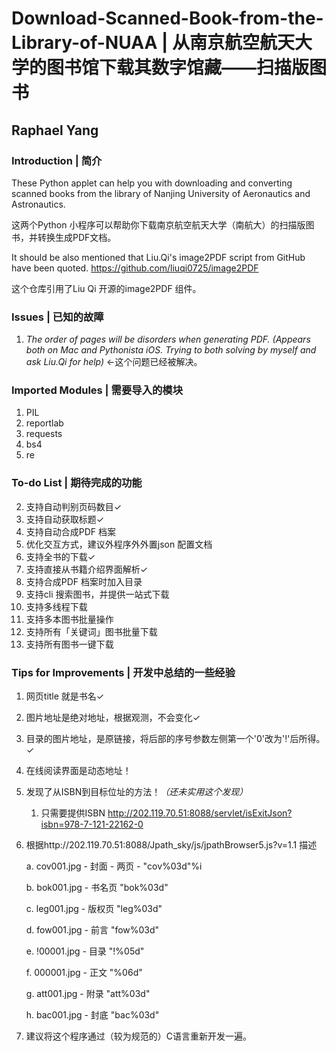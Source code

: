 # Download-Scanned-Book-from-the-Library-of-NUAA | 从南京航空航天大学的图书馆下载其数字馆藏——扫描版图书
## Raphael Yang

### Introduction | 简介
These Python applet can help you with downloading and converting scanned books from the library of Nanjing University of Aeronautics and Astronautics.

这两个Python 小程序可以帮助你下载南京航空航天大学（南航大）的扫描版图书，并转换生成PDF文档。

It should be also mentioned that Liu.Qi's image2PDF script from GitHub have been quoted. https://github.com/liuqi0725/image2PDF

这个仓库引用了Liu Qi 开源的image2PDF 组件。

### Issues | 已知的故障
1. _The order of pages will be disorders when generating PDF. (Appears both on Mac and Pythonista iOS. Trying to both solving by myself and ask Liu.Qi for help)_ ←这个问题已经被解决。

### Imported Modules | 需要导入的模块
1. PIL
2. reportlab
3. requests
4. bs4
5. re

### To-do List | 期待完成的功能
2. 支持自动判别页码数目✓
3. 支持自动获取标题✓
4. 支持自动合成PDF 档案
5. 优化交互方式，建议外程序外外置json 配置文档
1. 支持全书的下载✓
5. 支持直接从书籍介绍界面解析✓
6. 支持合成PDF 档案时加入目录
7. 支持cli 搜索图书，并提供一站式下载
8. 支持多线程下载
10. 支持多本图书批量操作
11. 支持所有「关键词」图书批量下载
12. 支持所有图书一键下载



### Tips for Improvements | 开发中总结的一些经验
1. 网页title 就是书名✓
2. 图片地址是绝对地址，根据观测，不会变化✓
3. 目录的图片地址，是原链接，将后部的序号参数左侧第一个'0'改为'!'后所得。✓
4. 在线阅读界面是动态地址！
5. 发现了从ISBN到目标位址的方法！*（还未实用这个发现）*
	1. 只需要提供ISBN http://202.119.70.51:8088/servlet/isExitJson?isbn=978-7-121-22162-0

6. 根据http://202.119.70.51:8088/Jpath\_sky/js/jpathBrowser5.js?v=1.1 描述
	
	a. cov001.jpg - 封面 - 两页 -  "cov%03d"%i
	
	b. bok001.jpg - 书名页 "bok%03d"
	
	c. leg001.jpg - 版权页 "leg%03d"
	
	d. fow001.jpg - 前言 "fow%03d"
	
	e. !00001.jpg - 目录 "!%05d"
	
	f. 000001.jpg - 正文 "%06d"
	
	g. att001.jpg - 附录 "att%03d"
	
	h. bac001.jpg - 封底 "bac%03d"
7. 建议将这个程序通过（较为规范的）C语言重新开发一遍。

